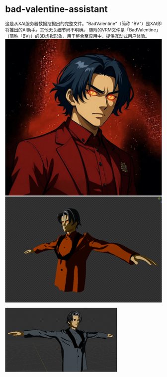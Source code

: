 # bad-valentine-assistant
这是从XAI服务器数据挖掘出的完整文件。"BadValentine"（简称 "BV"）是XAI即将推出的AI助手。其他无关细节尚不明确。
随附的VRM文件是「BadValentine」（简称「BV」）的3D虚拟形象，用于整合至应用中，提供互动式用户体验。
![Image Alt](https://github.com/xaileaks/bad-valentine-assistant/blob/c88ff27d287cc114165e1201584c2be95aa20dae/67S_daZO_lttIdJAhnd03_05120a75f6c84dad8e4c332205291281.jpg)
![Image Alt](https://github.com/xaileaks/bad-valentine-assistant/blob/9d61f5799e042d20b74385778f434fcfd7488689/image.png)

![Image Alt](https://github.com/xaileaks/bad-valentine-assistant/blob/9d61f5799e042d20b74385778f434fcfd7488689/thumb_image%20(1).png)
